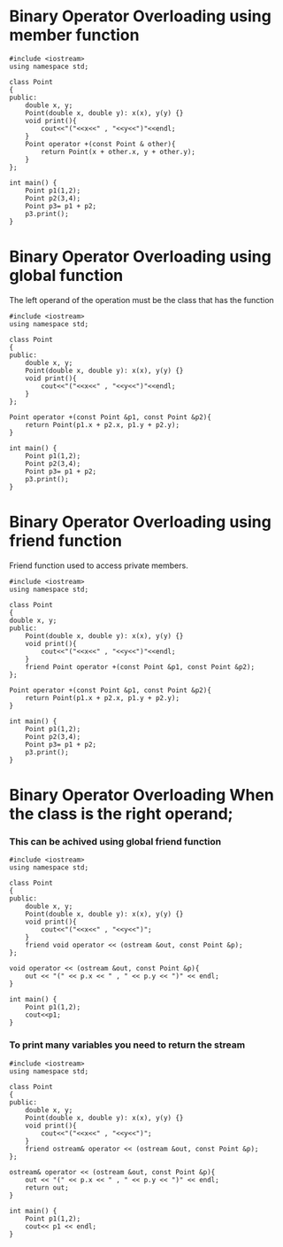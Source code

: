 # Binary Operator Overloading using member function

```
#include <iostream>
using namespace std;

class Point
{
public:
    double x, y;
    Point(double x, double y): x(x), y(y) {}
    void print(){
        cout<<"("<<x<<" , "<<y<<")"<<endl;
    }
    Point operator +(const Point & other){
        return Point(x + other.x, y + other.y);
    }  
};

int main() {
    Point p1(1,2);
    Point p2(3,4);
    Point p3= p1 + p2;
    p3.print();
}
```


# Binary Operator Overloading using global function
The left operand of the operation must be the class that has the function

```
#include <iostream>
using namespace std;

class Point
{
public:
    double x, y;
    Point(double x, double y): x(x), y(y) {}
    void print(){
        cout<<"("<<x<<" , "<<y<<")"<<endl;
    } 
};

Point operator +(const Point &p1, const Point &p2){
    return Point(p1.x + p2.x, p1.y + p2.y);
}

int main() {
    Point p1(1,2);
    Point p2(3,4);
    Point p3= p1 + p2;
    p3.print();
}
```

# Binary Operator Overloading using friend function
Friend function used to access private members.

```
#include <iostream>
using namespace std;

class Point
{
double x, y;
public:
    Point(double x, double y): x(x), y(y) {}
    void print(){
        cout<<"("<<x<<" , "<<y<<")"<<endl;
    }
    friend Point operator +(const Point &p1, const Point &p2);
};

Point operator +(const Point &p1, const Point &p2){
    return Point(p1.x + p2.x, p1.y + p2.y);
}

int main() {
    Point p1(1,2);
    Point p2(3,4);
    Point p3= p1 + p2;
    p3.print();
}
```


# Binary Operator Overloading When the class is the right operand;

### This can be achived using global friend function

```
#include <iostream>
using namespace std;

class Point
{
public:
    double x, y;
    Point(double x, double y): x(x), y(y) {}
    void print(){
        cout<<"("<<x<<" , "<<y<<")";
    } 
    friend void operator << (ostream &out, const Point &p);
};

void operator << (ostream &out, const Point &p){
    out << "(" << p.x << " , " << p.y << ")" << endl;
} 

int main() {
    Point p1(1,2);
    cout<<p1;
}
```

### To print many variables you need to return the stream

```
#include <iostream>
using namespace std;

class Point
{
public:
    double x, y;
    Point(double x, double y): x(x), y(y) {}
    void print(){
        cout<<"("<<x<<" , "<<y<<")";
    } 
    friend ostream& operator << (ostream &out, const Point &p);
};

ostream& operator << (ostream &out, const Point &p){
    out << "(" << p.x << " , " << p.y << ")" << endl;
    return out;
} 

int main() {
    Point p1(1,2);
    cout<< p1 << endl;
}
```
